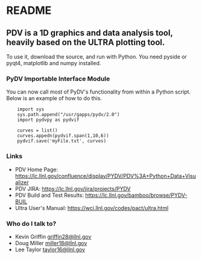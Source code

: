 # README #

## PDV is a 1D graphics and data analysis tool, heavily based on the ULTRA plotting tool. ##

To use it, download the source, and run with Python.  You need pyside or pyqt4, matplotlib and numpy installed.

### PyDV Importable Interface Module ###
You can now call most of PyDV's functionality from within a Python script. Below is an example of how to do this.
        
        import sys
        sys.path.append("/usr/gapps/pydv/2.0")
        import pydvpy as pydvif

        curves = list()
        curves.appedn(pydvif.span(1,10,6))
        pydvif.save('myFile.txt', curves)

### Links ###
* PDV Home Page: https://lc.llnl.gov/confluence/display/PYDV/PDV%3A+Python+Data+Visualizer 
* PDV JIRA: https://lc.llnl.gov/jira/projects/PYDV
* PDV Build and Test Results: https://lc.llnl.gov/bamboo/browse/PYDV-BUIL
* Ultra User's Manual: https://wci.llnl.gov/codes/pact/ultra.html

### Who do I talk to? ###

* Kevin Griffin <griffin28@llnl.gov>
* Doug Miller <miller18@llnl.gov>
* Lee Taylor <taylor16@llnl.gov>
